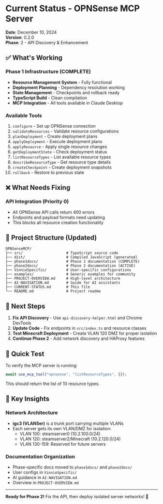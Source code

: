 # Current Status - OPNSense MCP Server

**Date**: December 10, 2024  
**Version**: 0.2.0  
**Phase**: 2 - API Discovery & Enhancement

## ✅ What's Working

### Phase 1 Infrastructure (COMPLETE)
- **Resource Management System** - Fully functional
- **Deployment Planning** - Dependency resolution working
- **State Management** - Checkpoints and rollback ready
- **TypeScript Build** - Clean compilation
- **MCP Integration** - All tools available in Claude Desktop

### Available Tools
1. `configure` - Set up OPNSense connection
2. `validateResources` - Validate resource configurations
3. `planDeployment` - Create deployment plans
4. `applyDeployment` - Execute deployment plans
5. `applyResource` - Apply single resource changes
6. `getDeploymentState` - Check deployment status
7. `listResourceTypes` - List available resource types
8. `describeResourceType` - Get resource type details
9. `createCheckpoint` - Create deployment snapshots
10. `rollback` - Restore to previous state

## ❌ What Needs Fixing

### API Integration (Priority 0)
- All OPNSense API calls return 400 errors
- Endpoints and payload formats need updating
- This blocks all resource creation functionality

## 📁 Project Structure (Updated)

```
OPNSenseMCP/
├── src/                    # TypeScript source code
├── dist/                   # Compiled JavaScript (generated)
├── phase1docs/             # Phase 1 documentation (COMPLETE)
├── phase2docs/             # Phase 2 documentation (ACTIVE)
├── VinnieSpecific/         # User-specific configurations
├── examples/               # Generic examples for community
├── PROJECT-OVERVIEW.md     # High-level architecture
├── AI-NAVIGATION.md        # Guide for AI assistants
├── CURRENT-STATUS.md       # This file
└── README.md               # Project readme
```

## 🚀 Next Steps

1. **Fix API Discovery** - Use `api-discovery-helper.html` and Chrome DevTools
2. **Update Code** - Fix endpoints in `src/index.ts` and resource classes  
3. **Test Minecraft Deployment** - Create VLAN 120 DMZ for proper isolation
4. **Continue Phase 2** - Add network discovery and HAProxy features

## 🔧 Quick Test

To verify the MCP server is running:
```javascript
await use_mcp_tool("opnsense", "listResourceTypes", {});
```

This should return the list of 10 resource types.

## 📝 Key Insights

### Network Architecture
- **igc3 (VLANSer)** is a trunk port carrying multiple VLANs
- Each server gets its own VLAN/DMZ for isolation:
  - VLAN 100: steamserver0 (10.2.100.0/24)
  - VLAN 120: steamserver2/Minecraft (10.2.120.0/24)
  - VLAN 130-159: Reserved for future servers

### Documentation Organization
- Phase-specific docs moved to `phase1docs/` and `phase2docs/`
- User configs in `VinnieSpecific/`
- AI guidance in `AI-NAVIGATION.md`
- Overview in `PROJECT-OVERVIEW.md`

---

**Ready for Phase 2!** Fix the API, then deploy isolated server networks! 🎯
